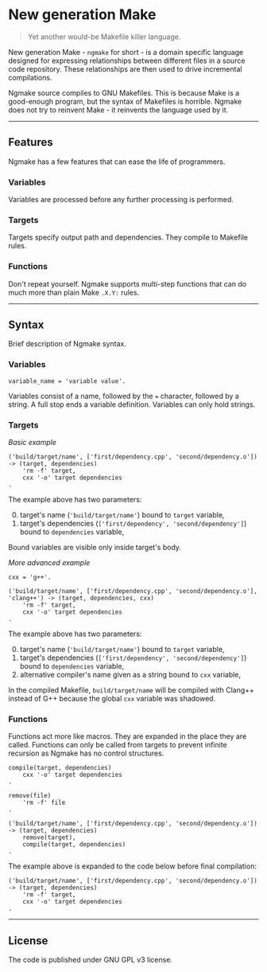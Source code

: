 # New generation Make

> Yet another would-be Makefile killer language.

New generation Make - `ngmake` for short - is a domain specific language designed for expressing
relationships between different files in a source code repository.
These relationships are then used to drive incremental compilations.

Ngmake source compiles to GNU Makefiles.
This is because Make is a good-enough program, but the syntax of Makefiles is horrible.
Ngmake does not try to reinvent Make - it reinvents the language used by it.


----

## Features

Ngmake has a few features that can ease the life of programmers.


### Variables

Variables are processed before any further processing is performed.


### Targets

Targets specify output path and dependencies.
They compile to Makefile rules.


### Functions

Don't repeat yourself.
Ngmake supports multi-step functions that can do much more than plain Make `.X.Y:` rules.


----

## Syntax

Brief description of Ngmake syntax.


### Variables

```
variable_name = 'variable value'.
```

Variables consist of a name, followed by the `=` character, followed by a string.
A full stop ends a variable definition.
Variables can only hold strings.


### Targets

*Basic example*

```
('build/target/name', ['first/dependency.cpp', 'second/dependency.o']) -> (target, dependencies)
    'rm -f' target,
    cxx '-o' target dependencies
.
```

The example above has two parameters:

0. target's name (`'build/target/name'`) bound to `target` variable,
1. target's dependencies (`['first/dependency', 'second/dependency']`) bound to `dependencies` variable,

Bound variables are visible only inside target's body.


*More advanced example*

```
cxx = 'g++'.

('build/target/name', ['first/dependency.cpp', 'second/dependency.o'], 'clang++') -> (target, dependencies, cxx)
    'rm -f' target,
    cxx '-o' target dependencies
.
```

The example above has two parameters:

0. target's name (`'build/target/name'`) bound to `target` variable,
1. target's dependencies (`['first/dependency', 'second/dependency']`) bound to `dependencies` variable,
2. alternative compiler's name given as a string bound to `cxx` variable,

In the compiled Makefile, `build/target/name` will be compiled with Clang++ instead of G++ because the global `cxx` variable
was shadowed.


### Functions

Functions act more like macros.
They are expanded in the place they are called.
Functions can only be called from targets to prevent infinite recursion as Ngmake has no control structures.

```
compile(target, dependencies)
    cxx '-o' target dependencies
.

remove(file)
    'rm -f' file
.

('build/target/name', ['first/dependency.cpp', 'second/dependency.o']) -> (target, dependencies)
    remove(target),
    compile(target, dependencies)
.
```

The example above is expanded to the code below before final compilation:

```
('build/target/name', ['first/dependency.cpp', 'second/dependency.o']) -> (target, dependencies)
    'rm -f' target,
    cxx '-o' target dependencies
.
```

----


## License

The code is published under GNU GPL v3 license.
